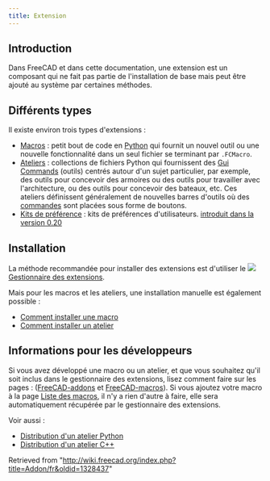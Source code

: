 ```yaml
---
title: Extension
---
```

## Introduction

Dans FreeCAD et dans cette documentation, une extension est un composant qui ne fait pas partie de l'installation de base mais peut être ajouté au système par certaines méthodes.

## Différents types

Il existe environ trois types d'extensions :

* [Macros](/Macros/fr "Macros/fr") : petit bout de code en [Python](/Python/fr "Python/fr") qui fournit un nouvel outil ou une nouvelle fonctionnalité dans un seul fichier se terminant par `.FCMacro`.
* [Ateliers](/External_workbenches/fr "External workbenches/fr") : collections de fichiers Python qui fournissent des [Gui Commands](/Gui_Command/fr "Gui Command/fr") (outils) centrés autour d'un sujet particulier, par exemple, des outils pour concevoir des armoires ou des outils pour travailler avec l'architecture, ou des outils pour concevoir des bateaux, etc. Ces ateliers définissent généralement de nouvelles barres d'outils où des [commandes](/Gui_Command/fr "Gui Command/fr") sont placées sous forme de boutons.
* [Kits de préférence](/Preference_Packs/fr "Preference Packs/fr") : kits de préférences d'utilisateurs. [introduit dans la version 0.20](/Release_notes_0.20/fr "Release notes 0.20/fr")

## Installation

La méthode recommandée pour installer des extensions est d'utiliser le ![](/images/Std_AddonMgr.svg) [Gestionnaire des extensions](/Std_AddonMgr/fr "Std AddonMgr/fr").

Mais pour les macros et les ateliers, une installation manuelle est également possible :

* [Comment installer une macro](/How_to_install_macros/fr "How to install macros/fr")
* [Comment installer un atelier](/Installing_more_workbenches/fr "Installing more workbenches/fr")

## Informations pour les développeurs

Si vous avez développé une macro ou un atelier, et que vous souhaitez qu'il soit inclus dans le gestionnaire des extensions, lisez comment faire sur les pages : ([FreeCAD-addons](https://github.com/FreeCAD/FreeCAD-addons/) et [FreeCAD-macros](https://github.com/FreeCAD/FreeCAD-macros/)). Si vous ajoutez votre macro à la page [Liste des macros](/Macros_recipes/fr "Macros recipes/fr"), il n'y a rien d'autre à faire, elle sera automatiquement récupérée par le gestionnaire des extensions.

Voir aussi :

* [Distribution d'un atelier Python](/Workbench_creation/fr#Distribution "Workbench creation/fr")
* [Distribution d'un atelier C++](/Workbench_creation/fr#Distribution_2 "Workbench creation/fr")

Retrieved from "<http://wiki.freecad.org/index.php?title=Addon/fr&oldid=1328437>"